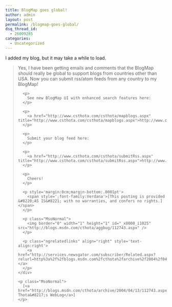 ```yaml
---
title: BlogMap goes global!
author: admin
layout: post
permalink: /blogmap-goes-global/
dsq_thread_id:
  - 26009285
categories:
  - Uncategorized
---
```

<div class="Section1">
  <p>
    I added my blog, but it may take a while to load.&nbsp;
  </p>
  
  <blockquote style='margin-top:5.0pt;margin-bottom:5.0pt'>
    <div>
      <p>
        Yes, I have been getting emails and comments that the BlogMap should really be global to support blogs from countries other than USA. Now you can&nbsp;submit rss/atom feeds from any country to my BlogMap!
      </p>
      
      <p>
        See new BlogMap UI with enhanced search features here:
      </p>
      
      <p>
        <a href="http://www.csthota.com/csthota/mapblogs.aspx" title="http://www.csthota.com/csthota/mapblogs.aspx">http://www.csthota.com/csthota/mapblogs.aspx</a>
      </p>
      
      <p>
        Submit your blog feed here:
      </p>
      
      <p>
        <a href="http://www.csthota.com/csthota/submitRss.aspx" title="http://www.csthota.com/csthota/submitRss.aspx">http://www.csthota.com/csthota/submitRss.aspx</a>
      </p>
      
      <p>
        Cheers!
      </p>
      
      <p style='margin:0cm;margin-bottom:.0001pt'>
        <span style=';font-family:Verdana'>[This posting is provided &#8220;AS IS&#8221; with no warranties, and confers no rights.]</span>
      </p>
      
      <p class="MsoNormal">
        <img border="0" width="1" height="1" id="_x0000_i1025" src="http://blogs.msdn.com/cthota/aggbug/112743.aspx" />
      </p>
      
      <p class="ngrelatedlinks" align="right" style='text-align:right'>
        <a href="http://services.newsgator.com/subscriber/Related.aspx?relurl=http%3a%2f%2fblogs.msdn.com%2fcthota%2farchive%2f2004%2f04%2f13%2f112743.aspx">Related&#8230;</a>
      </p>
    </div>
    
    <p class="MsoNormal">
      [<a href="http://blogs.msdn.com/cthota/archive/2004/04/13/112743.aspx">Chandu Thota&#8217;s WebLog</a>]
    </p>
  </blockquote>
</div>
